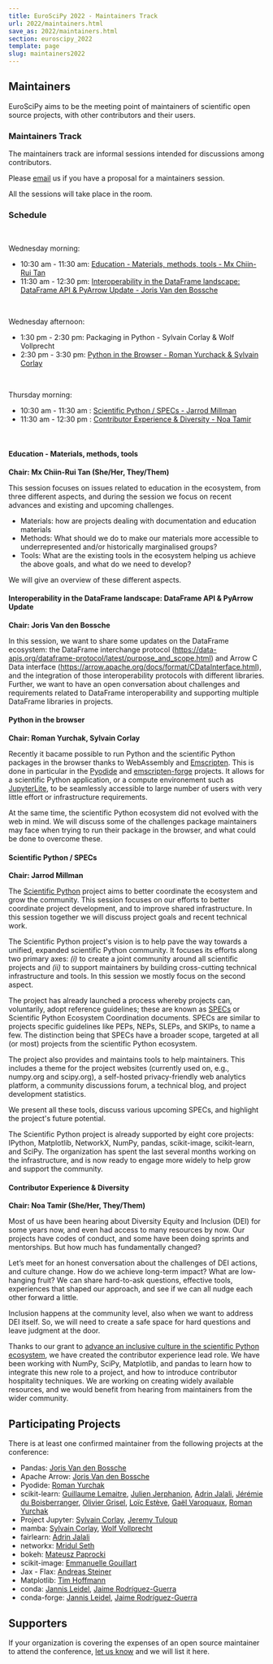 ```yaml
---
title: EuroSciPy 2022 - Maintainers Track
url: 2022/maintainers.html
save_as: 2022/maintainers.html
section: euroscipy_2022
template: page
slug: maintainers2022
---
```


## Maintainers
EuroSciPy aims to be the meeting point of maintainers of scientific open source
projects, with other contributors and their users.

### Maintainers Track

The maintainers track are informal sessions intended for discussions among
contributors.

Please [email](mailto:maintainers@euroscipy.org) us if you have a proposal for
a maintainers session.

All the sessions will take place in the <TBA> room.

### Schedule

<br>

Wednesday morning:

* 10:30 am - 11:30 am: [Education - Materials, methods, tools - Mx Chiin-Rui Tan](#edu)
* 11:30 am - 12:30 pm: [Interoperability in the DataFrame landscape: DataFrame API & PyArrow Update - Joris Van den Bossche](#df)

<br>

Wednesday afternoon:

* 1:30 pm - 2:30 pm: Packaging in Python - Sylvain Corlay & Wolf Vollprecht
* 2:30 pm - 3:30 pm: [Python in the Browser - Roman Yurchack & Sylvain Corlay](#browser)

<br>

Thursday morning:

* 10:30 am - 11:30 am : [Scientific Python / SPECs  - Jarrod Millman](#specs)
* 11:30 am - 12:30 pm : [Contributor Experience & Diversity - Noa Tamir](#divers)

<br>

#### <a name="edu"></a> Education - Materials, methods, tools
**Chair: Mx Chiin-Rui Tan (She/Her, They/Them)**

This session focuses on issues related to education in the ecosystem, from
three different aspects, and during the session we focus on recent advances and
existing and upcoming challenges.

- Materials: how are projects dealing with documentation and education
  materials
- Methods: What should we do to make our materials more accessible to
  underrepresented and/or historically marginalised groups?
- Tools: What are the existing tools in the ecosystem helping us achieve the
  above goals, and what do we need to develop?

We will give an overview of these different aspects.

#### <a name="df"></a> Interoperability in the DataFrame landscape: DataFrame API & PyArrow Update
**Chair: Joris Van den Bossche**

In this session, we want to share some updates on the DataFrame ecosystem: the DataFrame
interchange protocol (https://data-apis.org/dataframe-protocol/latest/purpose_and_scope.html)
and Arrow C Data interface (https://arrow.apache.org/docs/format/CDataInterface.html),
and the integration of those interoperability protocols with different libraries. Further, we
want to have an open conversation about challenges and requirements related to DataFrame
interoperability and supporting multiple DataFrame libraries in projects.

#### <a name="browser"></a> Python in the browser
**Chair: Roman Yurchak, Sylvain Corlay**

Recently it bacame possible to run Python and the scientific Python packages in
the browser thanks to WebAssembly and [Emscripten](https://emscripten.org/).
This is done in particular in the [Pyodide](https://github.com/pyodide/pyodide)
and [emscripten-forge](https://github.com/emscripten-forge/recipes) projects.
It allows for a scientific Python application, or a compute environement such
as [JupyterLite](https://github.com/jupyterlite/jupyterlite), to be seamlessly
accessible to large number of users with very little effort or infrastructure
requirements.

At the same time, the scientific Python ecosystem did not evolved with the web
in mind. We will discuss some of the challenges package maintainers may face
when trying to run their package in the browser, and what could  be done to
overcome these.

#### <a name="specs"></a> Scientific Python / SPECs
**Chair: Jarrod Millman**

The [Scientific Python](https://scientific-python.org/) project aims to better
coordinate the ecosystem and grow the community. This session focuses on our
efforts to better coordinate project development, and to improve shared
infrastructure. In this session together we will discuss project goals and
recent technical work.

The Scientific Python project's vision is to help pave the way towards a
unified, expanded scientific Python community. It focuses its efforts along two
primary axes: _(i)_ to create a joint community around all scientific projects
and _(ii)_ to support maintainers by building cross-cutting technical
infrastructure and tools. In this session we mostly focus on the second aspect.

The project has already launched a process whereby projects can, voluntarily,
adopt reference guidelines; these are known as
[SPECs](https://scientific-python.org/specs/) or Scientific Python Ecosystem
Coordination documents. SPECs are similar to projects specific guidelines like
PEPs, NEPs, SLEPs, and SKIPs, to name a few. The distinction being that SPECs
have a broader scope, targeted at all (or most) projects from the scientific
Python ecosystem.

The project also provides and maintains tools to help maintainers. This
includes a theme for the project websites (currently used on, e.g., numpy.org
and scipy.org), a self-hosted privacy-friendly web analytics platform, a
community discussions forum, a technical blog, and project development
statistics.

We present all these tools, discuss various upcoming SPECs, and highlight the
project's future potential.

The Scientific Python project is already supported by eight core projects:
IPython, Matplotlib, NetworkX, NumPy, pandas, scikit-image, scikit-learn, and
SciPy. The organization has spent the last several months working on the
infrastructure, and is now ready to engage more widely to help grow and support
the community.

#### <a name="divers"></a> Contributor Experience & Diversity
**Chair: Noa Tamir (She/Her, They/Them)**

Most of us have been hearing about Diversity Equity and Inclusion (DEI) for some
years now, and even had access to many resources by now.
Our projects have codes of conduct, and some have been doing sprints and
mentorships. But how much has fundamentally changed?

Let’s meet for an honest conversation about the challenges of DEI actions, and
culture change. How do we achieve long-term impact? What are low-hanging fruit?
We can share hard-to-ask questions, effective tools, experiences that shaped our
approach, and see if we can all nudge each other forward a little.

Inclusion happens at the community level, also when we want to address DEI
itself. So, we will need to create a safe space for hard questions and leave
judgment at the door.

Thanks to our grant to [advance an inclusive culture in the scientific Python
ecosystem](https://figshare.com/articles/online_resource/Advancing_an_inclusive_culture_in_the_scientific_Python_ecosystem/16548063), we have created the contributor experience lead role. We have been
working with NumPy, SciPy, Matplotlib, and pandas to learn how to integrate this
new role to a project, and how to introduce contributor hospitality techniques.
We are working on creating widely available resources, and we would benefit from
hearing from maintainers from the wider community.

## Participating Projects
There is at least one confirmed maintainer from the following projects at the
conference:

- Pandas: [Joris Van den Bossche](https://github.com/jorisvandenbossche)
- Apache Arrow: [Joris Van den Bossche](https://github.com/jorisvandenbossche)
- Pyodide: [Roman Yurchak](https://github.com/rth)
- scikit-learn: [Guillaume Lemaitre](https://github.com/glemaitre), [Julien Jerphanion](https://github.com/jjerphan), [Adrin Jalali](https://github.com/adrinjalali/), [Jérémie du Boisberranger](https://github.com/jeremiedbb), [Olivier Grisel](https://github.com/ogrisel), [Loïc Estève](https://github.com/lesteve), [Gaël Varoquaux](https://github.com/GaelVaroquaux), [Roman Yurchak](https://github.com/rth)
- Project Jupyter: [Sylvain Corlay](https://github.com/SylvainCorlay), [Jeremy Tuloup](https://github.com/jtpio)
- mamba: [Sylvain Corlay](https://github.com/SylvainCorlay), [Wolf Vollprecht](https://github.com/wolfv)
- fairlearn: [Adrin Jalali](https://github.com/adrinjalali/)
- networkx: [Mridul Seth](https://github.com/MridulS)
- bokeh: [Mateusz Paprocki](https://github.com/mattpap)
- scikit-image: [Emmanuelle Gouillart](https://github.com/emmanuelle)
- Jax - Flax: [Andreas Steiner](https://github.com/andsteing)
- Matplotlib: [Tim Hoffmann](https://github.com/timhoffm)
- conda: [Jannis Leidel](https://github.com/jezdez), [Jaime Rodríguez-Guerra ](https://github.com/jaimergp)
- conda-forge: [Jannis Leidel](https://github.com/jezdez), [Jaime Rodríguez-Guerra ](https://github.com/jaimergp)

## Supporters

If your organization is covering the expenses of an open source maintainer to
attend the conference, [let us know](mailto:maintainers@euroscipy.org) and we
will list it here.
